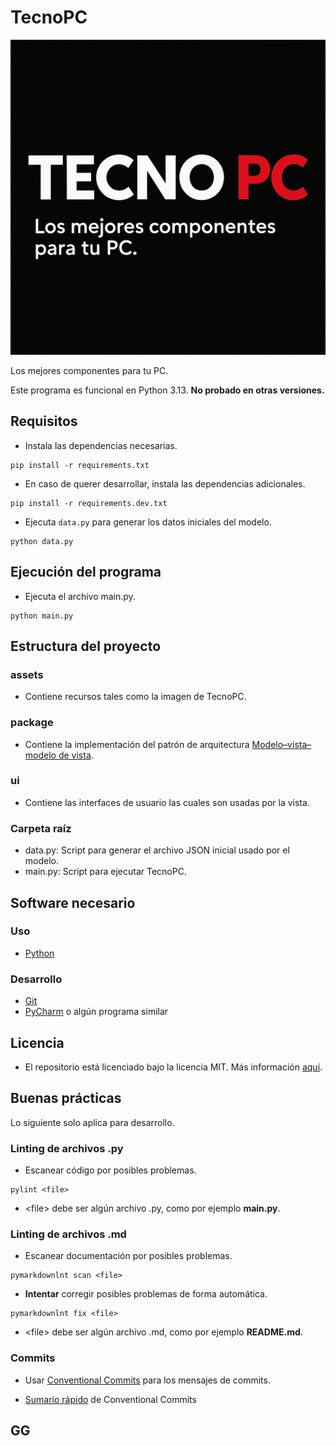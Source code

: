 # TecnoPC

![Imagen de TecnoPC](assets/TecnoPC.png)

Los mejores componentes para tu PC.

Este programa es funcional en Python 3.13. **No probado en otras versiones.**

## Requisitos

- Instala las dependencias necesarias.

```shell
pip install -r requirements.txt
```

- En caso de querer desarrollar, instala las dependencias adicionales.

```shell
pip install -r requirements.dev.txt
```

- Ejecuta ```data.py``` para generar los datos iniciales del modelo.

```shell
python data.py
```

## Ejecución del programa

- Ejecuta el archivo main.py.

```shell
python main.py
```

## Estructura del proyecto

### assets

- Contiene recursos tales como la imagen de TecnoPC.

### package

- Contiene la implementación del patrón de arquitectura [Modelo–vista–modelo de vista](https://es.wikipedia.org/wiki/Modelo%E2%80%93vista%E2%80%93modelo_de_vista).

### ui

- Contiene las interfaces de usuario las cuales son usadas por la vista.

### Carpeta raíz

- data.py: Script para generar el archivo JSON inicial usado por el modelo.
- main.py: Script para ejecutar TecnoPC.

## Software necesario

### Uso

- [Python](https://www.python.org/)

### Desarrollo

- [Git](https://git-scm.com/)
- [PyCharm](https://www.jetbrains.com/pycharm/) o algún programa similar

## Licencia

- El repositorio está licenciado bajo la licencia MIT. Más información [aquí](https://github.com/JustLobo1121/TecnoPC/blob/main/LICENSE).

## Buenas prácticas

Lo siguiente solo aplica para desarrollo.

### Linting de archivos .py

- Escanear código por posibles problemas.

```shell
pylint <file>
```

- \<file> debe ser algún archivo .py, como por ejemplo **main.py**.

### Linting de archivos .md

- Escanear documentación por posibles problemas.

```shell
pymarkdownlnt scan <file>
```

- **Intentar** corregir posibles problemas de forma automática.

```shell
pymarkdownlnt fix <file>
```

- \<file> debe ser algún archivo .md, como por ejemplo **README.md**.

### Commits

- Usar [Conventional Commits](https://www.conventionalcommits.org/en/v1.0.0/)
para los mensajes de commits.

- [Sumario rápido](https://www.conventionalcommits.org/en/v1.0.0/#summary) de
Conventional Commits

## GG
